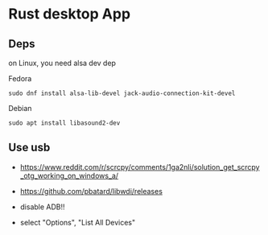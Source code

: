 # Rust desktop App

## Deps

on Linux, you need alsa dev dep

Fedora

```shell
sudo dnf install alsa-lib-devel jack-audio-connection-kit-devel
```

Debian

```shell
sudo apt install libasound2-dev
```


## Use usb

- https://www.reddit.com/r/scrcpy/comments/1ga2nli/solution_get_scrcpy_otg_working_on_windows_a/
- https://github.com/pbatard/libwdi/releases

- disable ADB!!
- select "Options", "List All Devices"
